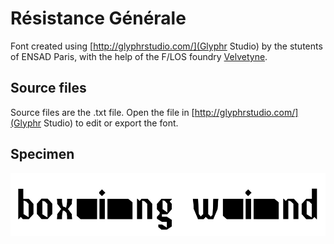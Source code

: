 # Résistance Générale

Font created using [http://glyphrstudio.com/](Glyphr Studio) by the stutents of ENSAD Paris, with the help of the F/LOS foundry [Velvetyne](http://velvetyne.fr/).

## Source files

Source files are the .txt file. Open the file in [http://glyphrstudio.com/](Glyphr Studio) to edit or export the font.

## Specimen

![Specimen image](specimen.png)
